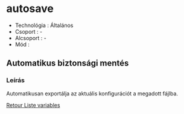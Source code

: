 # autosave

* Technológia : Általános
* Csoport : -
* Alcsoport : -
* Mód :

## Automatikus biztonsági mentés

### Leírás

Automatikusan exportálja az aktuális konfigurációt a megadott fájlba.

[Retour Liste variables](variable_list.md)